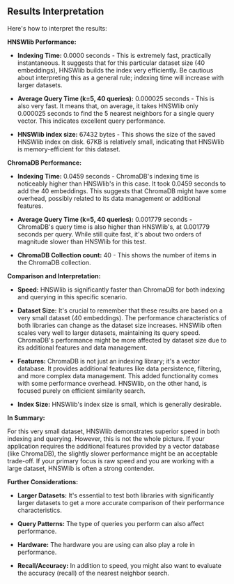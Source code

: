 ## Results Interpretation

Here's how to interpret the results:

**HNSWlib Performance:**

* **Indexing Time:** 0.0000 seconds - This is extremely fast, practically instantaneous. It suggests that for this particular dataset size (40 embeddings), HNSWlib builds the index very efficiently. Be cautious about interpreting this as a general rule; indexing time will increase with larger datasets.

* **Average Query Time (k=5, 40 queries):** 0.000025 seconds - This is also very fast. It means that, on average, it takes HNSWlib only 0.000025 seconds to find the 5 nearest neighbors for a single query vector. This indicates excellent query performance.

* **HNSWlib index size:** 67432 bytes - This shows the size of the saved HNSWlib index on disk. 67KB is relatively small, indicating that HNSWlib is memory-efficient for this dataset.

**ChromaDB Performance:**

* **Indexing Time:** 0.0459 seconds - ChromaDB's indexing time is noticeably higher than HNSWlib's in this case. It took 0.0459 seconds to add the 40 embeddings. This suggests that ChromaDB might have some overhead, possibly related to its data management or additional features.

* **Average Query Time (k=5, 40 queries):** 0.001779 seconds - ChromaDB's query time is also higher than HNSWlib's, at 0.001779 seconds per query. While still quite fast, it's about two orders of magnitude slower than HNSWlib for this test.

* **ChromaDB Collection count:** 40 - This shows the number of items in the ChromaDB collection.

**Comparison and Interpretation:**

* **Speed:** HNSWlib is significantly faster than ChromaDB for both indexing and querying in this specific scenario.

* **Dataset Size:** It's crucial to remember that these results are based on a very small dataset (40 embeddings). The performance characteristics of both libraries can change as the dataset size increases. HNSWlib often scales very well to larger datasets, maintaining its query speed. ChromaDB's performance might be more affected by dataset size due to its additional features and data management.

* **Features:** ChromaDB is not just an indexing library; it's a vector database. It provides additional features like data persistence, filtering, and more complex data management. This added functionality comes with some performance overhead. HNSWlib, on the other hand, is focused purely on efficient similarity search.

* **Index Size:** HNSWlib's index size is small, which is generally desirable.

**In Summary:**

For this very small dataset, HNSWlib demonstrates superior speed in both indexing and querying. However, this is not the whole picture. If your application requires the additional features provided by a vector database (like ChromaDB), the slightly slower performance might be an acceptable trade-off. If your primary focus is raw speed and you are working with a large dataset, HNSWlib is often a strong contender.

**Further Considerations:**

* **Larger Datasets:** It's essential to test both libraries with significantly larger datasets to get a more accurate comparison of their performance characteristics.

* **Query Patterns:** The type of queries you perform can also affect performance.

* **Hardware:** The hardware you are using can also play a role in performance.

* **Recall/Accuracy:** In addition to speed, you might also want to evaluate the accuracy (recall) of the nearest neighbor search.

